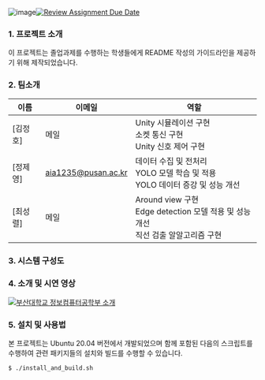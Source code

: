 ![image](https://github.com/pnucse-capstone/capstone-2023-1-25/assets/48705640/14daf425-b41d-45a5-ab12-3fd8c11b0cf9)[![Review Assignment Due Date](https://classroom.github.com/assets/deadline-readme-button-24ddc0f5d75046c5622901739e7c5dd533143b0c8e959d652212380cedb1ea36.svg)](https://classroom.github.com/a/fnZ3vxy8)

### 1. 프로젝트 소개

이 프로젝트는 졸업과제를 수행하는 학생들에게 README 작성의 가이드라인을 제공하기 위해 제작되었습니다.

### 2. 팀소개

|이름|이메일|역할|
|---|---|------|
|[김정호]|메일| Unity 시뮬레이션 구현 </br> 소켓 통신 구현 </br> Unity 신호 제어 구현|
|[정제영]|aia1235@pusan.ac.kr| 데이터 수집 및 전처리 </br> YOLO 모델 학습 및 적용 </br> YOLO 데이터 증강 및 성능 개선|
|[최성렬]|메일| Around view 구현 </br> Edge detection 모델 적용 및 성능 개선 </br> 직선 검출 알알고리즘 구현|

### 3. 시스템 구성도



### 4. 소개 및 시연 영상

[![부산대학교 정보컴퓨터공학부 소개](http://img.youtube.com/vi/zh_gQ_lmLqE/0.jpg)](https://youtu.be/zh_gQ_lmLqE)

### 5. 설치 및 사용법

본 프로젝트는 Ubuntu 20.04 버전에서 개발되었으며 함께 포함된 다음의 스크립트를 수행하여 
관련 패키지들의 설치와 빌드를 수행할 수 있습니다.
```
$ ./install_and_build.sh
```
